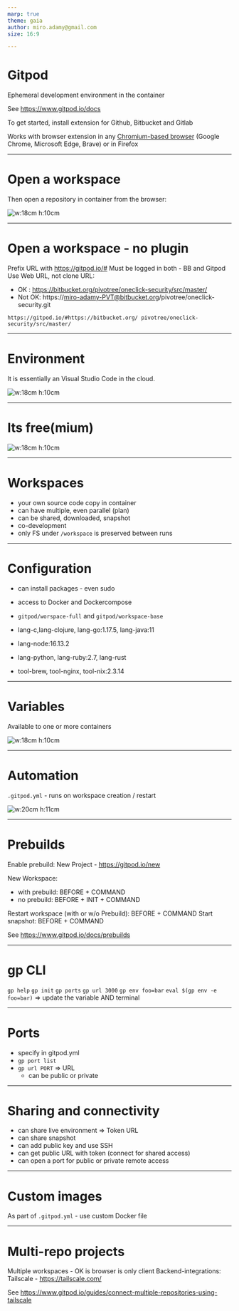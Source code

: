 ```yaml
---
marp: true
theme: gaia
author: miro.adamy@gmail.com
size: 16:9

---
```


# Gitpod

Ephemeral development environment in the container

See https://www.gitpod.io/docs

To get started, install extension for Github, Bitbucket and Gitlab

Works with browser extension in any [Chromium-based browser](https://chrome.google.com/webstore/detail/gitpod-online-ide/dodmmooeoklaejobgleioelladacbeki) (Google Chrome, Microsoft Edge, Brave) or in Firefox

---

# Open a workspace

Then open a repository in container from the browser:

![w:18cm h:10cm](./img/git-repo.png)


---
# Open a workspace - no plugin

Prefix URL with https://gitpod.io/#
Must be logged in both - BB and Gitpod
Use Web URL, not clone URL:

* OK : https://bitbucket.org/pivotree/oneclick-security/src/master/ 
* Not OK: https://miro-adamy-PVT@bitbucket.org/pivotree/oneclick-security.git

`https://gitpod.io/#https://bitbucket.org/
 pivotree/oneclick-security/src/master/`

---
# Environment
It is essentially an Visual Studio Code in the cloud.

![w:18cm h:10cm](./img/gitpod-ui.png)

---
# Its free(mium)

![w:18cm h:10cm](./img/plans.png)

---

# Workspaces

* your own source code copy in container
* can have multiple, even parallel (plan)
* can be shared, downloaded, snapshot
* co-development
* only FS under `/workspace` is preserved between runs
---

# Configuration

* can install packages - even sudo
* access to Docker and Dockercompose
* `gitpod/worspace-full` and `gitpod/workspace-base`

* lang-c,lang-clojure, lang-go:1.17.5, lang-java:11
* lang-node:16.13.2
* lang-python, lang-ruby:2.7, lang-rust
* tool-brew, tool-nginx, tool-nix:2.3.14
---

# Variables

Available to one or more containers

![w:18cm h:10cm](./img/variables.png)

---

# Automation

`.gitpod.yml` - runs on workspace creation / restart

![w:20cm h:11cm](./img/gitpod-yml.png)

---
# Prebuilds

Enable prebuild: New Project - https://gitpod.io/new

New Workspace:
* with prebuild: BEFORE + COMMAND
* no prebuild:  BEFORE + INIT + COMMAND

Restart workspace (with or w/o Prebuild): BEFORE + COMMAND
Start snapshot: BEFORE + COMMAND

See https://www.gitpod.io/docs/prebuilds

---

# gp CLI

`gp help`
`gp init`
`gp ports`
`gp url 3000`
`gp env foo=bar`
`eval $(gp env -e foo=bar)` => update the variable AND terminal

---

# Ports

* specify in gitpod.yml
* `gp port list`
* `gp url PORT` => URL
   * can be public or private

---
# Sharing and connectivity

* can share live environment => Token URL
* can share snapshot
* can add public key and use SSH
* can get public URL with token (connect for shared access)
* can open a port for public or private remote access

---

# Custom images

As part of `.gitpod.yml` - use custom Docker file

---

# Multi-repo projects

Multiple workspaces - OK is browser is only client
Backend-integrations: Tailscale - https://tailscale.com/

See https://www.gitpod.io/guides/connect-multiple-repositories-using-tailscale